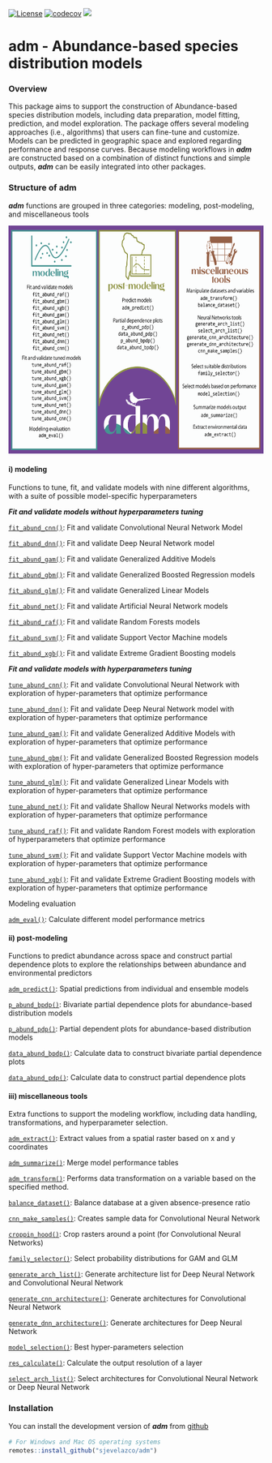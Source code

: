 [![License](https://img.shields.io/badge/license-GPL%20%28%3E=%203%29-lightgrey.svg?style=flat)](http://www.gnu.org/licenses/gpl-3.0.html) [![codecov](https://codecov.io/github/sjevelazco/adm/graph/badge.svg?token=cKRmbNhn0A)](https://codecov.io/github/sjevelazco/adm) [![](https://www.repostatus.org/badges/latest/active.svg)](https://www.repostatus.org/#active)

# adm - Abundance-based species distribution models

### Overview

This package aims to support the construction of Abundance-based species distribution models, including data preparation, model fitting, prediction, and model exploration. The package offers several modeling approaches (i.e., algorithms) that users can fine-tune and customize. Models can be predicted in geographic space and explored regarding performance and response curves. Because modeling workflows in ***adm*** are constructed based on a combination of distinct functions and simple outputs, ***adm*** can be easily integrated into other packages.

### Structure of adm

***adm*** functions are grouped in three categories: modeling, post-modeling, and miscellaneous tools

<a href='https://x.github.io/adm'><img src="man/figures/adm.png" align="centre" height="450"/></a>

#### i) **modeling**

Functions to tune, fit, and validate models with nine different algorithms, with a suite of possible model-specific hyperparameters

***Fit and validate models without hyperparameters tuning***

[`fit_abund_cnn()`](fit_abund_cnn.html): Fit and validate Convolutional Neural Network Model

[`fit_abund_dnn()`](fit_abund_dnn.html): Fit and validate Deep Neural Network model

[`fit_abund_gam()`](fit_abund_gam.html): Fit and validate Generalized Additive Models

[`fit_abund_gbm()`](fit_abund_gbm.html): Fit and validate Generalized Boosted Regression models

[`fit_abund_glm()`](fit_abund_glm.html): Fit and validate Generalized Linear Models

[`fit_abund_net()`](fit_abund_net.html): Fit and validate Artificial Neural Network models

[`fit_abund_raf()`](fit_abund_raf.html): Fit and validate Random Forests models

[`fit_abund_svm()`](fit_abund_svm.html): Fit and validate Support Vector Machine models

[`fit_abund_xgb()`](fit_abund_xgb.html): Fit and validate Extreme Gradient Boosting models

***Fit and validate models with hyperparameters tuning***

[`tune_abund_cnn()`](tune_abund_cnn.html): Fit and validate Convolutional Neural Network with exploration of hyper-parameters that optimize performance

[`tune_abund_dnn()`](tune_abund_dnn.html): Fit and validate Deep Neural Network model with exploration of hyper-parameters that optimize performance

[`tune_abund_gam()`](tune_abund_gam.html): Fit and validate Generalized Additive Models with exploration of hyper-parameters that optimize performance

[`tune_abund_gbm()`](tune_abund_gbm.html): Fit and validate Generalized Boosted Regression models with exploration of hyper-parameters that optimize performance

[`tune_abund_glm()`](tune_abund_glm.html): Fit and validate Generalized Linear Models with exploration of hyper-parameters that optimize performance

[`tune_abund_net()`](tune_abund_net.html): Fit and validate Shallow Neural Networks models with exploration of hyper-parameters that optimize performance

[`tune_abund_raf()`](tune_abund_raf.html): Fit and validate Random Forest models with exploration of hyperparameters that optimize performance

[`tune_abund_svm()`](tune_abund_svm.html): Fit and validate Support Vector Machine models with exploration of hyper-parameters that optimize performance

[`tune_abund_xgb()`](tune_abund_xgb.html): Fit and validate Extreme Gradient Boosting models with exploration of hyper-parameters that optimize performance

Modeling evaluation

[`adm_eval()`](adm_eval.html): Calculate different model performance metrics

#### ii) **post-modeling**

Functions to predict abundance across space and construct partial dependence plots to explore the relationships between abundance and environmental predictors

[`adm_predict()`](adm_predict.html): Spatial predictions from individual and ensemble models

[`p_abund_bpdp()`](p_abund_bpdp.html): Bivariate partial dependence plots for abundance-based distribution models

[`p_abund_pdp()`](p_abund_pdp.html): Partial dependent plots for abundance-based distribution models

[`data_abund_bpdp()`](data_abund_bpdp.html): Calculate data to construct bivariate partial dependence plots

[`data_abund_pdp()`](data_abund_pdp.html): Calculate data to construct partial dependence plots

#### iii) **miscellaneous tools**

Extra functions to support the modeling workflow, including data handling, transformations, and hyperparameter selection.

[`adm_extract()`](adm_extract.html): Extract values from a spatial raster based on x and y coordinates

[`adm_summarize()`](adm_summarize.html): Merge model performance tables

[`adm_transform()`](adm_transform.html): Performs data transformation on a variable based on the specified method.

[`balance_dataset()`](balance_dataset.html): Balance database at a given absence-presence ratio

[`cnn_make_samples()`](cnn_make_samples.html): Creates sample data for Convolutional Neural Network

[`croppin_hood()`](croppin_hood.html): Crop rasters around a point (for Convolutional Neural Networks)

[`family_selector()`](family_selector.html): Select probability distributions for GAM and GLM

[`generate_arch_list()`](generate_arch_list.html): Generate architecture list for Deep Neural Network and Convolutional Neural Network

[`generate_cnn_architecture()`](generate_cnn_architecture.html): Generate architectures for Convolutional Neural Network

[`generate_dnn_architecture()`](generate_dnn_architecture.html): Generate architectures for Deep Neural Network

[`model_selection()`](model_selection.html): Best hyper-parameters selection

[`res_calculate()`](res_calculate.html): Calculate the output resolution of a layer

[`select_arch_list()`](select_arch_list.html): Select architectures for Convolutional Neural Network or Deep Neural Network

### Installation

You can install the development version of ***adm*** from [github](https://github.com/sjevelazco/adm)

``` r
# For Windows and Mac OS operating systems
remotes::install_github("sjevelazco/adm")
```
